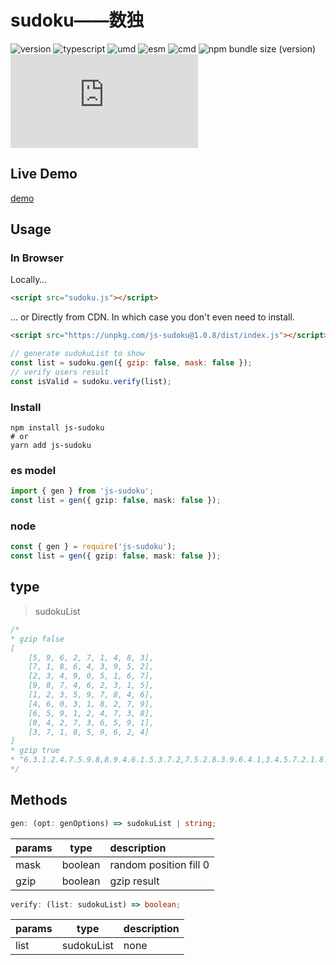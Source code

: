 # sudoku——数独
![version](https://img.shields.io/github/package-json/v/happy-func/sudoku.js/main)
![typescript](https://img.shields.io/npm/types/js-sudoku)
![umd](https://img.shields.io/static/v1?label=build&message=umd&color=blue)
![esm](https://img.shields.io/static/v1?label=build&message=esm&color=blue)
![cmd](https://img.shields.io/static/v1?label=build&message=cmd&color=blue)
![npm bundle size (version)](https://img.shields.io/bundlephobia/min/js-sudoku/latest)
![GitHub Repo stars](https://img.shields.io/github/stars/happy-func/sudoku.js?style=social)

## Live Demo
[demo](https://happy-func.github.io/sudoku.js/)

## Usage
### In Browser
Locally…
```html
<script src="sudoku.js"></script>
```
… or Directly from CDN. In which case you don't even need to install.
```html
<script src="https://unpkg.com/js-sudoku@1.0.8/dist/index.js"></script>
```
```javascript
// generate sudokuList to show
const list = sudoku.gen({ gzip: false, mask: false });
// verify users result
const isValid = sudoku.verify(list);
```
### Install
```shell
npm install js-sudoku
# or
yarn add js-sudoku
```
### es model

```ts
import { gen } from 'js-sudoku';
const list = gen({ gzip: false, mask: false });
```

### node
```typescript
const { gen } = require('js-sudoku');
const list = gen({ gzip: false, mask: false });
```

## type
> sudokuList
```javascript
/* 
* gzip false
[
    [5, 9, 6, 2, 7, 1, 4, 8, 3],
    [7, 1, 8, 6, 4, 3, 9, 5, 2],
    [2, 3, 4, 9, 0, 5, 1, 6, 7],
    [9, 8, 7, 4, 6, 2, 3, 1, 5],
    [1, 2, 3, 5, 9, 7, 8, 4, 6],
    [4, 6, 0, 3, 1, 8, 2, 7, 9],
    [6, 5, 9, 1, 2, 4, 7, 3, 8],
    [8, 4, 2, 7, 3, 6, 5, 9, 1],
    [3, 7, 1, 8, 5, 9, 6, 2, 4]
]
* gzip true
* "6.3.1.2.4.7.5.9.8,8.9.4.6.1.5.3.7.2,7.5.2.8.3.9.6.4.1,3.4.5.7.2.1.8.6.9,1.7.6.9.5.8.4.2.3,9.2.8.3.6.4.7.1.5,2.6.7.5.9.3.1.8.4,5.1.9.4.8.6.2.3.7,4.8.3.1.7.2.9.5.6"
*/
```

## Methods

```typescript
gen: (opt: genOptions) => sudokuList | string;
```

| params  | type | description |
| :--- | :---: | :--- |
| mask | boolean | random position fill 0 |
| gzip | boolean | gzip result |

```typescript
verify: (list: sudokuList) => boolean;
```

| params  | type | description |
| :--- | :---: | :--- |
| list | sudokuList | none |
